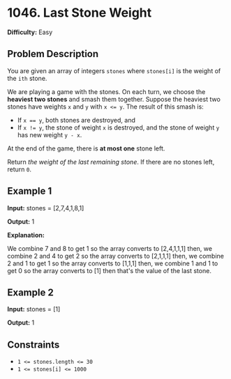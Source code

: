 # 1046. Last Stone Weight

**Difficulty:** Easy

## Problem Description

You are given an array of integers `stones` where `stones[i]` is the weight of the `ith` stone.

We are playing a game with the stones. On each turn, we choose the **heaviest two stones** and smash them together. Suppose the heaviest two stones have weights `x` and `y` with `x <= y`. The result of this smash is:

- If `x == y`, both stones are destroyed, and
- If `x != y`, the stone of weight `x` is destroyed, and the stone of weight `y` has new weight `y - x`.

At the end of the game, there is **at most one** stone left.

Return _the weight of the last remaining stone_. If there are no stones left, return `0`.

## Example 1

**Input:** stones = \[2,7,4,1,8,1\]

**Output:** 1

**Explanation:**

We combine 7 and 8 to get 1 so the array converts to \[2,4,1,1,1\] then,
we combine 2 and 4 to get 2 so the array converts to \[2,1,1,1\] then,
we combine 2 and 1 to get 1 so the array converts to \[1,1,1\] then,
we combine 1 and 1 to get 0 so the array converts to \[1\] then that's the value of the last stone.

## Example 2

**Input:** stones = \[1\]

**Output:** 1

## Constraints

- `1 <= stones.length <= 30`
- `1 <= stones[i] <= 1000`